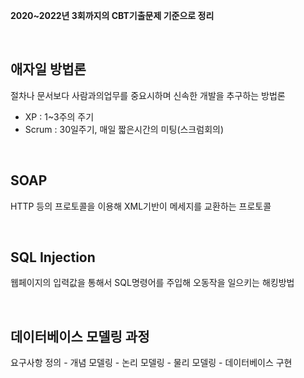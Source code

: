 **2020~2022년 3회까지의 CBT기출문제 기준으로 정리**

<br>

## 애자일 방법론
절차나 문서보다 사람과의업무를 중요시하며 신속한 개발을 추구하는 방법론<br>
- XP : 1~3주의 주기
- Scrum : 30일주기, 매일 짧은시간의 미팅(스크럼회의)

<br>

## SOAP
HTTP 등의 프로토콜을 이용해 XML기반이 메세지를 교환하는 프로토콜

<br>

## SQL Injection
웹페이지의 입력값을 통해서 SQL명령어를 주입해 오동작을 일으키는 해킹방법

<br>

## 데이터베이스 모델링 과정
요구사항 정의 - 개념 모델링 - 논리 모델링 - 물리 모델링 - 데이터베이스 구현